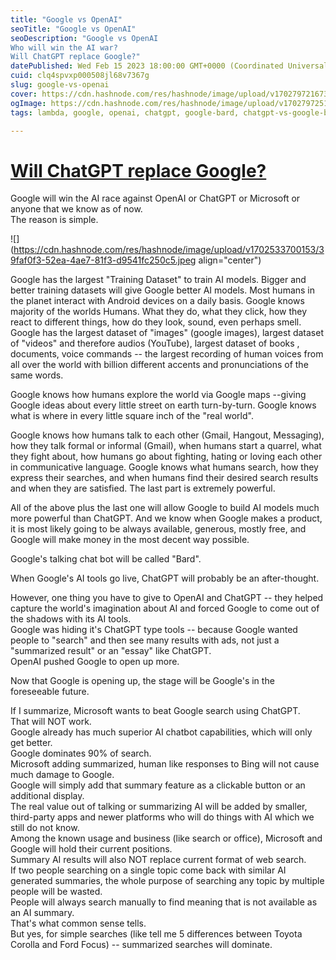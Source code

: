 ```yaml
---
title: "Google vs OpenAI"
seoTitle: "Google vs OpenAI"
seoDescription: "Google vs OpenAI
Who will win the AI war?
Will ChatGPT replace Google?"
datePublished: Wed Feb 15 2023 18:00:00 GMT+0000 (Coordinated Universal Time)
cuid: clq4spvxp000508jl68v7367g
slug: google-vs-openai
cover: https://cdn.hashnode.com/res/hashnode/image/upload/v1702797216739/672f46f4-7981-4ecc-a05d-1cc56ca68efd.jpeg
ogImage: https://cdn.hashnode.com/res/hashnode/image/upload/v1702797251187/2b4c481b-aaf4-4f79-ab07-68ed1bb45f3f.jpeg
tags: lambda, google, openai, chatgpt, google-bard, chatgpt-vs-google-bard, gemini, gemini-vs-chatgpt

---
```


# [**Will ChatGPT replace Google?**](https://www.quora.com/Will-ChatGPT-replace-Google)  

Google will win the AI race against OpenAI or ChatGPT or Microsoft or anyone that we know as of now.  
The reason is simple.  

![](https://cdn.hashnode.com/res/hashnode/image/upload/v1702533700153/39faf0f3-52ea-4ae7-81f3-d9541fc250c5.jpeg align="center")

  
Google has the largest "Training Dataset" to train AI models. Bigger and better training datasets will give Google better AI models. Most humans in the planet interact with Android devices on a daily basis. Google knows majority of the worlds Humans. What they do, what they click, how they react to different things, how do they look, sound, even perhaps smell.  
Google has the largest dataset of "images" (google images), largest dataset of "videos" and therefore audios (YouTube), largest dataset of books , documents, voice commands -- the largest recording of human voices from all over the world with billion different accents and pronunciations of the same words.

Google knows how humans explore the world via Google maps --giving Google ideas about every little street on earth turn-by-turn. Google knows what is where in every little square inch of the "real world".  
  
Google knows how humans talk to each other (Gmail, Hangout, Messaging), how they talk formal or informal (Gmail), when humans start a quarrel, what they fight about, how humans go about fighting, hating or loving each other in communicative language. Google knows what humans search, how they express their searches, and when humans find their desired search results and when they are satisfied. The last part is extremely powerful.

All of the above plus the last one will allow Google to build AI models much more powerful than ChatGPT. And we know when Google makes a product, it is most likely going to be always available, generous, mostly free, and Google will make money in the most decent way possible.

Google's talking chat bot will be called "Bard".

When Google's AI tools go live, ChatGPT will probably be an after-thought.

However, one thing you have to give to OpenAI and ChatGPT -- they helped capture the world's imagination about AI and forced Google to come out of the shadows with its AI tools.  
Google was hiding it's ChatGPT type tools -- because Google wanted people to "search" and then see many results with ads, not just a "summarized result" or an "essay" like ChatGPT.  
OpenAI pushed Google to open up more.

Now that Google is opening up, the stage will be Google's in the foreseeable future.

If I summarize, Microsoft wants to beat Google search using ChatGPT.  
That will NOT work.  
Google already has much superior AI chatbot capabilities, which will only get better.  
Google dominates 90% of search.  
Microsoft adding summarized, human like responses to Bing will not cause much damage to Google.  
Google will simply add that summary feature as a clickable button or an additional display.  
The real value out of talking or summarizing AI will be added by smaller, third-party apps and newer platforms who will do things with AI which we still do not know.  
Among the known usage and business (like search or office), Microsoft and Google will hold their current positions.  
Summary AI results will also NOT replace current format of web search.  
If two people searching on a single topic come back with similar AI generated summaries, the whole purpose of searching any topic by multiple people will be wasted.  
People will always search manually to find meaning that is not available as an AI summary.  
That's what common sense tells.  
But yes, for simple searches (like tell me 5 differences between Toyota Corolla and Ford Focus) -- summarized searches will dominate.